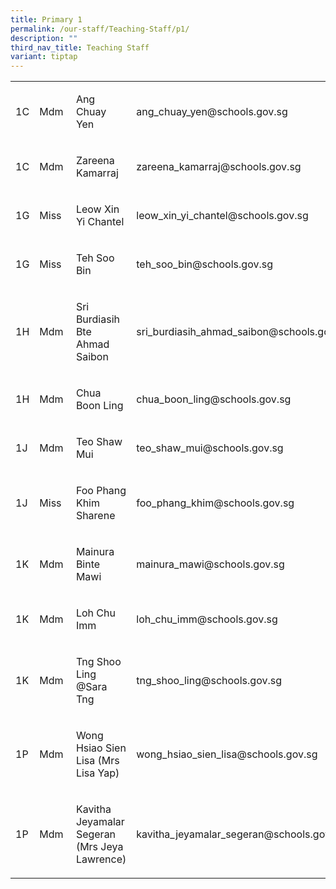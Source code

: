 ```yaml
---
title: Primary 1
permalink: /our-staff/Teaching-Staff/p1/
description: ""
third_nav_title: Teaching Staff
variant: tiptap
---
```

<table style="minWidth: 100px">
<colgroup>
<col>
<col>
<col>
<col>
</colgroup>
<tbody>
<tr>
<td rowspan="1" colspan="1">
<p>1C</p>
</td>
<td rowspan="1" colspan="1">
<p>Mdm</p>
</td>
<td rowspan="1" colspan="1">
<p>Ang Chuay Yen</p>
</td>
<td rowspan="1" colspan="1">
<p><a rel="noopener noreferrer nofollow" target="_blank">ang_chuay_yen@schools.gov.sg</a>
</p>
</td>
</tr>
<tr>
<td rowspan="1" colspan="1">
<p>1C</p>
</td>
<td rowspan="1" colspan="1">
<p>Mdm</p>
</td>
<td rowspan="1" colspan="1">
<p>Zareena Kamarraj</p>
</td>
<td rowspan="1" colspan="1">
<p><a rel="noopener noreferrer nofollow" target="_blank">zareena_kamarraj@schools.gov.sg</a>
</p>
</td>
</tr>
<tr>
<td rowspan="1" colspan="1">
<p>1G</p>
</td>
<td rowspan="1" colspan="1">
<p>Miss</p>
</td>
<td rowspan="1" colspan="1">
<p>Leow Xin Yi Chantel</p>
</td>
<td rowspan="1" colspan="1">
<p><a rel="noopener noreferrer nofollow" target="_blank">leow_xin_yi_chantel@schools.gov.sg</a>
</p>
</td>
</tr>
<tr>
<td rowspan="1" colspan="1">
<p>1G</p>
</td>
<td rowspan="1" colspan="1">
<p>Miss&nbsp;</p>
</td>
<td rowspan="1" colspan="1">
<p>Teh Soo Bin</p>
</td>
<td rowspan="1" colspan="1">
<p><a rel="noopener noreferrer nofollow" target="_blank">teh_soo_bin@schools.gov.sg</a>
</p>
</td>
</tr>
<tr>
<td rowspan="1" colspan="1">
<p>1H</p>
</td>
<td rowspan="1" colspan="1">
<p>Mdm</p>
</td>
<td rowspan="1" colspan="1">
<p>Sri Burdiasih Bte Ahmad Saibon</p>
</td>
<td rowspan="1" colspan="1">
<p><a rel="noopener noreferrer nofollow" target="_blank">sri_burdiasih_ahmad_saibon@schools.gov.sg</a>
</p>
</td>
</tr>
<tr>
<td rowspan="1" colspan="1">
<p>1H</p>
</td>
<td rowspan="1" colspan="1">
<p>Mdm</p>
</td>
<td rowspan="1" colspan="1">
<p>Chua Boon Ling</p>
</td>
<td rowspan="1" colspan="1">
<p><a rel="noopener noreferrer nofollow" target="_blank">chua_boon_ling@schools.gov.sg</a>
</p>
</td>
</tr>
<tr>
<td rowspan="1" colspan="1">
<p>1J</p>
</td>
<td rowspan="1" colspan="1">
<p>Mdm</p>
</td>
<td rowspan="1" colspan="1">
<p>Teo Shaw Mui</p>
</td>
<td rowspan="1" colspan="1">
<p><a rel="noopener noreferrer nofollow" target="_blank">teo_shaw_mui@schools.gov.sg</a>
</p>
</td>
</tr>
<tr>
<td rowspan="1" colspan="1">
<p>1J</p>
</td>
<td rowspan="1" colspan="1">
<p>Miss</p>
</td>
<td rowspan="1" colspan="1">
<p>Foo Phang Khim Sharene</p>
</td>
<td rowspan="1" colspan="1">
<p><a rel="noopener noreferrer nofollow" target="_blank">foo_phang_khim@schools.gov.sg</a>
</p>
</td>
</tr>
<tr>
<td rowspan="1" colspan="1">
<p>1K</p>
</td>
<td rowspan="1" colspan="1">
<p>Mdm</p>
</td>
<td rowspan="1" colspan="1">
<p>Mainura Binte Mawi&nbsp;</p>
</td>
<td rowspan="1" colspan="1">
<p><a rel="noopener noreferrer nofollow" target="_blank">mainura_mawi@schools.gov.sg</a>
</p>
</td>
</tr>
<tr>
<td rowspan="1" colspan="1">
<p>1K</p>
</td>
<td rowspan="1" colspan="1">
<p>Mdm</p>
</td>
<td rowspan="1" colspan="1">
<p>Loh Chu Imm</p>
</td>
<td rowspan="1" colspan="1">
<p><a rel="noopener noreferrer nofollow" target="_blank">loh_chu_imm@schools.gov.sg</a>
</p>
</td>
</tr>
<tr>
<td rowspan="1" colspan="1">
<p>1K</p>
</td>
<td rowspan="1" colspan="1">
<p>Mdm</p>
</td>
<td rowspan="1" colspan="1">
<p>Tng Shoo Ling @Sara Tng</p>
</td>
<td rowspan="1" colspan="1">
<p><a rel="noopener noreferrer nofollow" target="_blank">tng_shoo_ling@schools.gov.sg</a>
</p>
</td>
</tr>
<tr>
<td rowspan="1" colspan="1">
<p>1P</p>
</td>
<td rowspan="1" colspan="1">
<p>Mdm&nbsp;</p>
</td>
<td rowspan="1" colspan="1">
<p>Wong Hsiao Sien Lisa (Mrs Lisa Yap)</p>
</td>
<td rowspan="1" colspan="1">
<p><a rel="noopener noreferrer nofollow" target="_blank">wong_hsiao_sien_lisa@schools.gov.sg</a>
</p>
</td>
</tr>
<tr>
<td rowspan="1" colspan="1">
<p>1P</p>
</td>
<td rowspan="1" colspan="1">
<p>Mdm</p>
</td>
<td rowspan="1" colspan="1">
<p>Kavitha Jeyamalar Segeran (Mrs Jeya Lawrence)</p>
</td>
<td rowspan="1" colspan="1">
<p><a rel="noopener noreferrer nofollow" target="_blank">kavitha_jeyamalar_segeran@schools.gov.sg</a>
</p>
</td>
</tr>
</tbody>
</table>
<p></p>
<p></p>